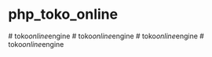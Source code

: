 # php_toko_online
 
#   t o k o _ o n l i n e _ e n g i n e  
 #   t o k o _ o n l i n e _ e n g i n e  
 #   t o k o _ o n l i n e _ e n g i n e  
 #   t o k o _ o n l i n e _ e n g i n e  
 